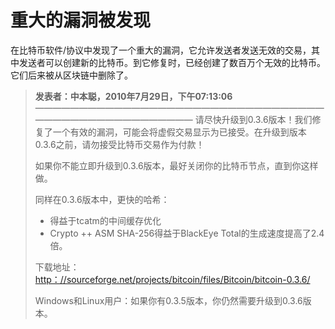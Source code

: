 # 重大的漏洞被发现


在比特币软件/协议中发现了一个重大的漏洞，它允许发送者发送无效的交易，其中发送者可以创建新的比特币。到它修复时，已经创建了数百万个无效的比特币。它们后来被从区块链中删除了。


> **发表者：中本聪，2010年7月29日，下午07:13:06**
> ———————————————————————————————————————————————————
> 请尽快升级到0.3.6版本！我们修复了一个有效的漏洞，可能会将虚假交易显示为已接受。在升级到版本0.3.6之前，请勿接受比特币交易作为付款！
> 
> 如果你不能立即升级到0.3.6版本，最好关闭你的比特币节点，直到你这样做。
> 
> 同样在0.3.6版本中，更快的哈希：
> * 得益于tcatm的中间缓存优化
> * Crypto ++ ASM SHA-256得益于BlackEye 
Total的生成速度提高了2.4倍。
>
> 下载地址：[http：//sourceforge.net/projects/bitcoin/files/Bitcoin/bitcoin-0.3.6/](http：//sourceforge.net/projects/bitcoin/files/Bitcoin/bitcoin-0.3.6/)
> 
> Windows和Linux用户：如果你有0.3.5版本，你仍然需要升级到0.3.6版本。
